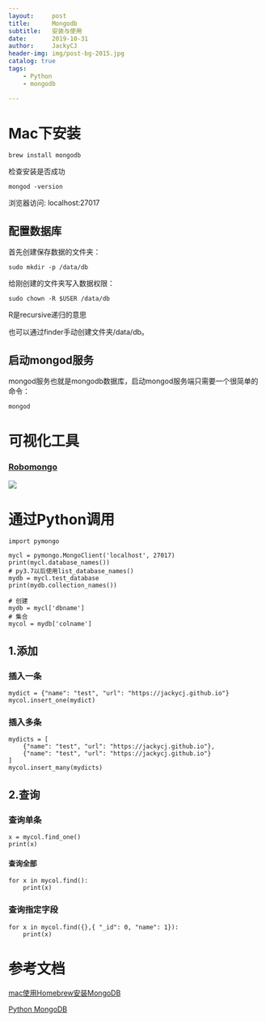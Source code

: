 ```yaml
---
layout:     post
title:      Mongodb
subtitle:   安装与使用
date:       2019-10-31
author:     JackyCJ
header-img: img/post-bg-2015.jpg
catalog: true
tags:
    - Python
    - mongodb

---
```



# Mac下安装

```
brew install mongodb
```

检查安装是否成功

```
mongod -version
```
浏览器访问: localhost:27017

## 配置数据库
首先创建保存数据的文件夹：

```
sudo mkdir -p /data/db
```
给刚创建的文件夹写入数据权限：

```
sudo chown -R $USER /data/db
```
R是recursive递归的意思

也可以通过finder手动创建文件夹/data/db。

## 启动mongod服务
mongod服务也就是mongodb数据库，启动mongod服务端只需要一个很简单的命令：

```
mongod
```

# 可视化工具
### [Robomongo](https://robomongo.org/download)

![](https://tva1.sinaimg.cn/large/006y8mN6gy1g8hjfzn4q7j31jq0u07bw.jpg)


# 通过Python调用

```
import pymongo

mycl = pymongo.MongoClient('localhost', 27017)
print(mycl.database_names())
# py3.7以后使用list_database_names()
mydb = mycl.test_database
print(mydb.collection_names())

# 创建
mydb = mycl['dbname']
# 集合
mycol = mydb['colname']
```
## 1.添加
### 插入一条
```
mydict = {"name": "test", "url": "https://jackycj.github.io"}
mycol.insert_one(mydict)
```
### 插入多条
```
mydicts = [
	{"name": "test", "url": "https://jackycj.github.io"},
	{"name": "test", "url": "https://jackycj.github.io"}
]
mycol.insert_many(mydicts)
```
## 2.查询
### 查询单条
```
x = mycol.find_one()
print(x)
```
#### 查询全部
```
for x in mycol.find():
	print(x)
```
### 查询指定字段
```
for x in mycol.find({},{ "_id": 0, "name": 1}):
	print(x)
```

# 参考文档
[mac使用Homebrew安装MongoDB](https://www.jianshu.com/p/d929436a4b7c)

[Python MongoDB](https://www.runoob.com/python3/python-mongodb.html)
